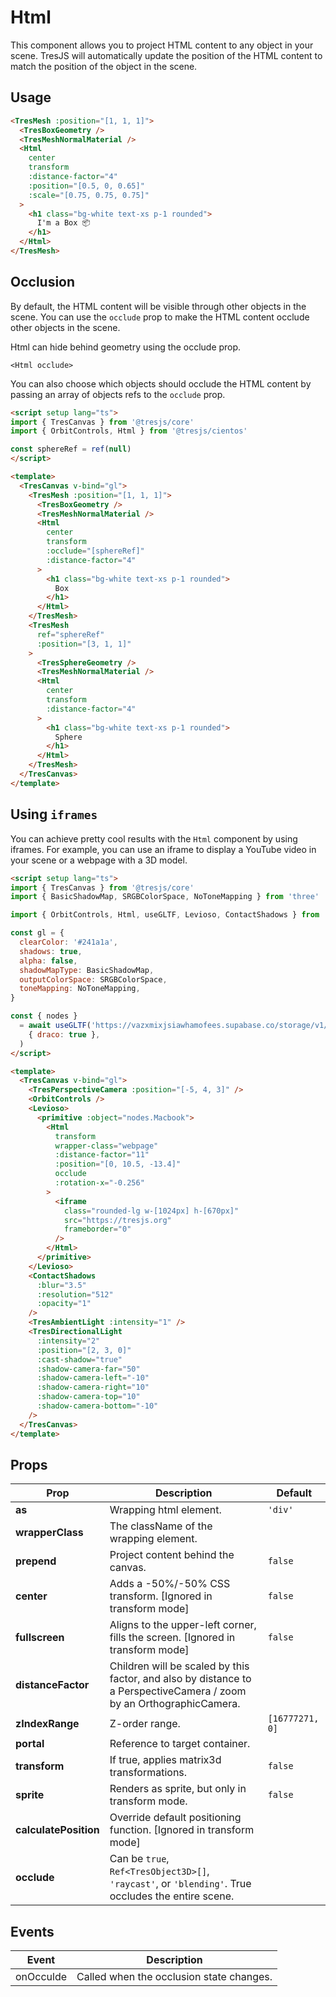 # Html <Badge type="warning" text="^3.4.0" />

This component allows you to project HTML content to any object in your scene. TresJS will automatically update the position of the HTML content to match the position of the object in the scene.

<DocsDemo>
  <HtmlDemo />
</DocsDemo>

## Usage

```html
<TresMesh :position="[1, 1, 1]">
  <TresBoxGeometry />
  <TresMeshNormalMaterial />
  <Html
    center
    transform
    :distance-factor="4"
    :position="[0.5, 0, 0.65]"
    :scale="[0.75, 0.75, 0.75]"
  >
    <h1 class="bg-white text-xs p-1 rounded">
      I'm a Box 📦
    </h1>
  </Html>
</TresMesh>
```

## Occlusion

By default, the HTML content will be visible through other objects in the scene. You can use the `occlude` prop to make the HTML content occlude other objects in the scene.

Html can hide behind geometry using the occlude prop.

```
<Html occlude>
```

You can also choose which objects should occlude the HTML content by passing an array of objects refs to the `occlude` prop.

<DocsDemo>
  <HtmlOccludeDemo />
</DocsDemo>

```html
<script setup lang="ts">
import { TresCanvas } from '@tresjs/core'
import { OrbitControls, Html } from '@tresjs/cientos'

const sphereRef = ref(null)
</script>

<template>
  <TresCanvas v-bind="gl">
    <TresMesh :position="[1, 1, 1]">
      <TresBoxGeometry />
      <TresMeshNormalMaterial />
      <Html
        center
        transform
        :occlude="[sphereRef]"
        :distance-factor="4"
      >
        <h1 class="bg-white text-xs p-1 rounded">
          Box
        </h1>
      </Html>
    </TresMesh>
    <TresMesh
      ref="sphereRef"
      :position="[3, 1, 1]"
    >
      <TresSphereGeometry />
      <TresMeshNormalMaterial />
      <Html
        center
        transform
        :distance-factor="4"
      >
        <h1 class="bg-white text-xs p-1 rounded">
          Sphere
        </h1>
      </Html>
    </TresMesh>
  </TresCanvas>
</template>
```

## Using `iframes`

You can achieve pretty cool results with the `Html` component by using iframes. For example, you can use an iframe to display a YouTube video in your scene or a webpage with a 3D model.

<DocsDemo>
  <HtmlLaptopDemo />
</DocsDemo>

```html
<script setup lang="ts">
import { TresCanvas } from '@tresjs/core'
import { BasicShadowMap, SRGBColorSpace, NoToneMapping } from 'three'

import { OrbitControls, Html, useGLTF, Levioso, ContactShadows } from '@tresjs/cientos'

const gl = {
  clearColor: '#241a1a',
  shadows: true,
  alpha: false,
  shadowMapType: BasicShadowMap,
  outputColorSpace: SRGBColorSpace,
  toneMapping: NoToneMapping,
}

const { nodes } 
  = await useGLTF('https://vazxmixjsiawhamofees.supabase.co/storage/v1/object/public/models/macbook/model.gltf', 
    { draco: true },
  )
</script>

<template>
  <TresCanvas v-bind="gl">
    <TresPerspectiveCamera :position="[-5, 4, 3]" />
    <OrbitControls />
    <Levioso>
      <primitive :object="nodes.Macbook">
        <Html
          transform
          wrapper-class="webpage"
          :distance-factor="11"
          :position="[0, 10.5, -13.4]"
          occlude
          :rotation-x="-0.256"
        >
          <iframe
            class="rounded-lg w-[1024px] h-[670px]"
            src="https://tresjs.org"
            frameborder="0"
          />
        </Html>
      </primitive>
    </Levioso>
    <ContactShadows
      :blur="3.5"
      :resolution="512"
      :opacity="1"
    />
    <TresAmbientLight :intensity="1" />
    <TresDirectionalLight
      :intensity="2"
      :position="[2, 3, 0]"
      :cast-shadow="true"
      :shadow-camera-far="50"
      :shadow-camera-left="-10"
      :shadow-camera-right="10"
      :shadow-camera-top="10"
      :shadow-camera-bottom="-10"
    />
  </TresCanvas>
</template>
```

## Props

| Prop                | Description                                                                                                               | Default                                  |
|---------------------|---------------------------------------------------------------------------------------------------------------------------|------------------------------------------|
| **as**              | Wrapping html element.                                                                                                         | `'div'`                                  |
| **wrapperClass**    | The className of the wrapping element.                                                                                    |                                          |
| **prepend**         | Project content behind the canvas.                                                                                        | `false`                                  |
| **center**          | Adds a -50%/-50% CSS transform. [Ignored in transform mode]                                                               | `false`                                  |
| **fullscreen**      | Aligns to the upper-left corner, fills the screen. [Ignored in transform mode]                                            | `false`                                  |
| **distanceFactor**  | Children will be scaled by this factor, and also by distance to a PerspectiveCamera / zoom by an OrthographicCamera.      |                                          |
| **zIndexRange**     | Z-order range.                                                                                                            | `[16777271, 0]`                          |
| **portal**          | Reference to target container.                                                                                            |                                          |
| **transform**       | If true, applies matrix3d transformations.                                                                                | `false`                                  |
| **sprite**          | Renders as sprite, but only in transform mode.                                                                            | `false`                                  |
| **calculatePosition** | Override default positioning function. [Ignored in transform mode]                                                        |                                          |
| **occlude**         | Can be `true`, `Ref<TresObject3D>[]`, `'raycast'`, or `'blending'`. True occludes the entire scene.                       |                                          |



## Events

| Event               | Description                                                                                                               |
|---------------------|---------------------------------------------------------------------------------------------------------------------------|
| onOcculde           | Called when the occlusion state changes.                                                                                  |

